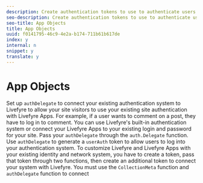 ```yaml
---
description: Create authentication tokens to use to authenticate users for an App using App Objects.
seo-description: Create authentication tokens to use to authenticate users for an App using App Objects.
seo-title: App Objects
title: App Objects
uuid: f0141795-46c9-4e2a-b174-711b61b617de
index: y
internal: n
snippet: y
translate: y
---
```


# App Objects

Set up `authDelegate` to connect your existing authentication system to Livefyre to allow your site visitors to use your existing site authentication with Livefyre Apps. For example, if a user wants to comment on a post, they have to log in to comment. You can use Livefyre's built-in authentication system or connect your Livefyre Apps to your existing login and password for your site.
Pass your `authDelegate` through the `auth.Delegate` function.
Use `authDelegate` to generate a `userAuth` token to allow users to log into your authentication system. 
To customize Livefyre and Livefyre Apps with your existing identity and network system, you have to create a token, pass that token through two functions, then create an additional token to connect your system with Livefyre.
You must use the `CollectionMeta` function and `authDelegate` function to connect 

